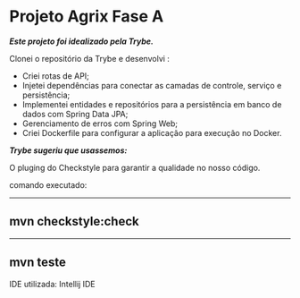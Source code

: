 # Projeto Agrix Fase A 
**_Este projeto foi idealizado pela Trybe._**


Clonei o repositório da Trybe e desenvolvi :

- Criei rotas de API;
- Injetei dependências para conectar as camadas de controle, serviço e persistência;
- Implementei entidades e repositórios para a persistência em banco de dados com Spring Data JPA;
- Gerenciamento de erros com Spring Web;
- Criei Dockerfile para configurar a aplicação para execução no Docker.

  
**_Trybe sugeriu que usassemos:_**

O pluging do Checkstyle para garantir a qualidade no nosso código.

comando executado:

----
mvn checkstyle:check
----

---
mvn teste
---

IDE utilizada:
Intellij IDE
